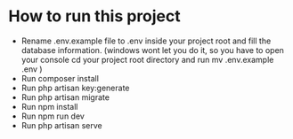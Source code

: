 <h1>How to run this project</h1>

<ul>
<li>Rename .env.example file to .env inside your project root and fill the database information. (windows wont let you do it, so you have to open your console cd your project root directory and run mv .env.example .env )</li>

<li>Run composer install </li>
<li>Run php artisan key:generate </li>
<li>Run php artisan migrate </li>
<li>Run npm install </li>
<li>Run npm run dev </li>
<li>Run php artisan serve </li>

</ul>
